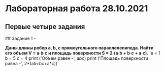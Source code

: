 # Лабораторная работа 28.10.2021
## Первые четыре задания
<h>
## Задание 1 -

  **Даны длины ребер a, b, c прямоугольного параллелепипеда. Найти
его объем V = a·b·c и площадь поверхности S = 2·(a·b + b·c + a·c).**
'a = 1
b = 5
c = 4
print ('Объем равен -', a*b*c)
print ('Площадь поверхности равна -', 2*(a*b+b*c+a*c))'
  
